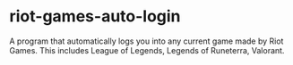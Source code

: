 # riot-games-auto-login
A program that automatically logs you into any current game made by Riot Games. This includes League of Legends, Legends of Runeterra, Valorant.
